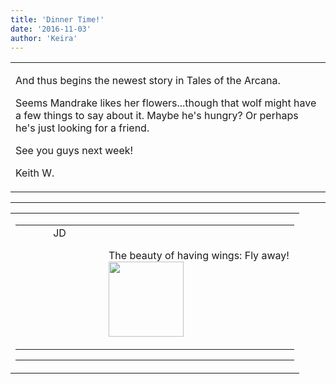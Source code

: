 ```yaml
---
title: 'Dinner Time!'
date: '2016-11-03'
author: 'Keira'
---
```


<div>
<!-- Main content here -->
<table border="0" class="post"><tbody><tr><td>
   
   <div class="post_body">
       <p>And thus begins the newest story in Tales of the Arcana.</p><p>Seems Mandrake likes her flowers...though that wolf might have a few things to say about it. Maybe he's hungry? Or perhaps he's just looking for a friend.</p><p>See you guys next week!</p><p>Keith W.</p>
   </div>
   </td></tr>
   </tbody></table><hr><table style="width:100%; border:0;" class="comment_table"><tbody><tr><td width="100%"><a name=""> </a><div style="width:100%;" class="comment"><table border="0" width="100%"><tbody><tr><td align="center" valign="top" width="125">
<span class="comment_title"><center>JD<br></center><a name="2863">&nbsp;</a></span><br>
<center><img src="https://www.gravatar.com/avatar.php?gravatar_id=ca086ab32c3326c1cca9697fd6eb1aec&amp;default=http%3A%2F%2Fmysteriesofthearcana.com%2Ftemplates%2Fmain%2Fimages%2Favatar.gif&amp;size=80&amp;rating=g" border="0" alt=""></center>
</td>
<td valign="top">


<p class="comment_text"> </p><p class="comment_text"><br> The beauty of having wings: Fly away! <br><img src="http://rs300.pbsrc.com/albums/nn19/truedru/Alpha/Faery/C1.png~c200" style="width: 120px;" alt="" vspace="" border="0" hspace=""><br></p>
 

</td></tr></tbody></table>
<hr></div></td></tr></tbody></table>
<!-- End main content -->
              </div>
